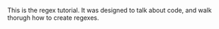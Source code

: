 This is the regex tutorial. It was designed to talk about code, and walk thorugh how to create regexes. 